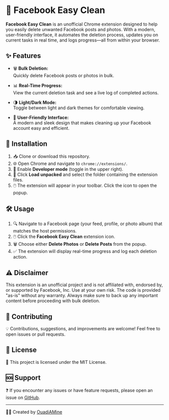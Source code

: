 # 🚀 Facebook Easy Clean

**Facebook Easy Clean** is an unofficial Chrome extension designed to help you easily delete unwanted Facebook posts and photos. With a modern, user-friendly interface, it automates the deletion process, updates you on current tasks in real time, and logs progress—all from within your browser.

## ✨ Features

- 🗑️ **Bulk Deletion:**  
  Quickly delete Facebook posts or photos in bulk.

- 📊 **Real-Time Progress:**  
  View the current deletion task and see a live log of completed actions.

- 🌗 **Light/Dark Mode:**  
  Toggle between light and dark themes for comfortable viewing.

- 🎨 **User-Friendly Interface:**  
  A modern and sleek design that makes cleaning up your Facebook account easy and efficient.

## 🔧 Installation

1. 📥 Clone or download this repository.
2. 🌐 Open Chrome and navigate to `chrome://extensions/`.
3. 🔧 Enable **Developer mode** (toggle in the upper right).
4. 📂 Click **Load unpacked** and select the folder containing the extension files.
5. 🖱️ The extension will appear in your toolbar. Click the icon to open the popup.

## 🛠️ Usage

1. 🔍 Navigate to a Facebook page (your feed, profile, or photo album) that matches the host permissions.
2. 🖱️ Click the **Facebook Easy Clean** extension icon.
3. 🗑️ Choose either **Delete Photos** or **Delete Posts** from the popup.
4. ✅ The extension will display real-time progress and log each deletion action.

## ⚠️ Disclaimer

This extension is an unofficial project and is not affiliated with, endorsed by, or supported by Facebook, Inc. Use at your own risk. The code is provided "as-is" without any warranty. Always make sure to back up any important content before proceeding with bulk deletion.

## 🤝 Contributing

💡 Contributions, suggestions, and improvements are welcome! Feel free to open issues or pull requests.

## 📜 License

📝 This project is licensed under the MIT License.

## 🆘 Support

❓ If you encounter any issues or have feature requests, please open an issue on [GitHub](https://github.com/OuadiAMine/FB-Easy-Clean/issues).

---

👨‍💻 Created by [OuadiAMine](https://github.com/OuadiAMine)
